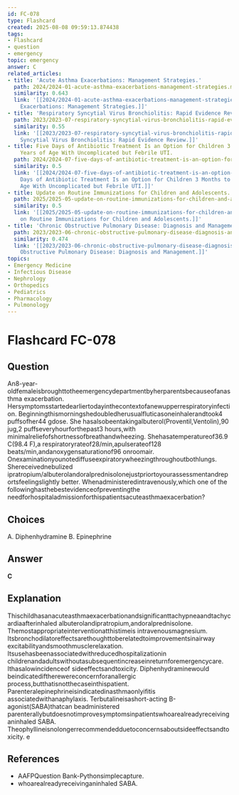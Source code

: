 ```yaml
---
id: FC-078
type: Flashcard
created: 2025-08-08 09:59:13.874438
tags:
- Flashcard
- question
- emergency
topic: emergency
answer: C
related_articles:
- title: 'Acute Asthma Exacerbations: Management Strategies.'
  path: 2024/2024-01-acute-asthma-exacerbations-management-strategies.md
  similarity: 0.643
  link: '[[2024/2024-01-acute-asthma-exacerbations-management-strategies|Acute Asthma
    Exacerbations: Management Strategies.]]'
- title: 'Respiratory Syncytial Virus Bronchiolitis: Rapid Evidence Review.'
  path: 2023/2023-07-respiratory-syncytial-virus-bronchiolitis-rapid-evidence-rev.md
  similarity: 0.55
  link: '[[2023/2023-07-respiratory-syncytial-virus-bronchiolitis-rapid-evidence-rev|Respiratory
    Syncytial Virus Bronchiolitis: Rapid Evidence Review.]]'
- title: Five Days of Antibiotic Treatment Is an Option for Children 3 Months to 5
    Years of Age With Uncomplicated but Febrile UTI.
  path: 2024/2024-07-five-days-of-antibiotic-treatment-is-an-option-for-children.md
  similarity: 0.5
  link: '[[2024/2024-07-five-days-of-antibiotic-treatment-is-an-option-for-children|Five
    Days of Antibiotic Treatment Is an Option for Children 3 Months to 5 Years of
    Age With Uncomplicated but Febrile UTI.]]'
- title: Update on Routine Immunizations for Children and Adolescents.
  path: 2025/2025-05-update-on-routine-immunizations-for-children-and-adolescents.md
  similarity: 0.5
  link: '[[2025/2025-05-update-on-routine-immunizations-for-children-and-adolescents|Update
    on Routine Immunizations for Children and Adolescents.]]'
- title: 'Chronic Obstructive Pulmonary Disease: Diagnosis and Management.'
  path: 2023/2023-06-chronic-obstructive-pulmonary-disease-diagnosis-and-manageme.md
  similarity: 0.474
  link: '[[2023/2023-06-chronic-obstructive-pulmonary-disease-diagnosis-and-manageme|Chronic
    Obstructive Pulmonary Disease: Diagnosis and Management.]]'
topics:
- Emergency Medicine
- Infectious Disease
- Nephrology
- Orthopedics
- Pediatrics
- Pharmacology
- Pulmonology
---
```


# Flashcard FC-078

## Question

An8-year-oldfemaleisbroughttotheemergencydepartmentbyherparentsbecauseofanasthma exacerbation. Hersymptomsstartedearliertodayinthecontextofanewupperrespiratoryinfection. Beginningthismorningshedoubledherusualfluticasoneinhalerandtook4 puffsofher44 gdose. She hasalsobeentakingalbuterol(Proventil,Ventolin),90 jug,2 puffseveryhourforthepast3 hours,with minimalreliefofshortnessofbreathandwheezing. Shehasatemperatureof36.9 C(98.4 F),a respiratoryrateof28/min,apulserateof128 beats/min,andanoxygensaturationof96 onroomair. Onexaminationyounotediffuseexpiratorywheezingthroughoutbothlungs. Shereceivednebulized ipratropium/albuterolandoralprednisolonejustpriortoyourassessmentandreportsfeelingslightly better. Whenadministeredintravenously,which one of the followinghasthebestevidenceofpreventingthe needforhospitaladmissionforthispatientsacuteasthmaexacerbation?

## Choices

A. Diphenhydramine
B. Epinephrine

## Answer

**C**

## Explanation

Thischildhasanacuteasthmaexacerbationandsignificanttachypneaandtachycardiaafterinhaled albuterolandipratropium,andoralprednisolone. Themostappropriateinterventionatthistimeis intravenousmagnesium. Itsbronchodilatoreffectsarethoughttoberelatedtoimprovementsinairway excitabilityandsmoothmusclerelaxation. Itsusehasbeenassociatedwithreducedhospitalizationin childrenandadultswithoutasubsequentincreaseinreturnforemergencycare. Ithasalowincidenceof sideeffectsandtoxicity. Diphenhydraminewould beindicatediftherewereconcernforanallergic process,butthatisnotthecaseinthispatient. Parenteralepinephrineisindicatedinasthmaonlyifitis associatedwithanaphylaxis. Terbutalineisashort-acting B-agonist(SABA)thatcan beadministered parenterallybutdoesnotimprovesymptomsinpatientswhoarealreadyreceivinganinhaled SABA. Theophyllineisnolongerrecommendedduetoconcernsaboutsideeffectsandtoxicity. e

## References

- AAFPQuestion Bank-Pythonsimplecapture.
- whoarealreadyreceivinganinhaled SABA.


